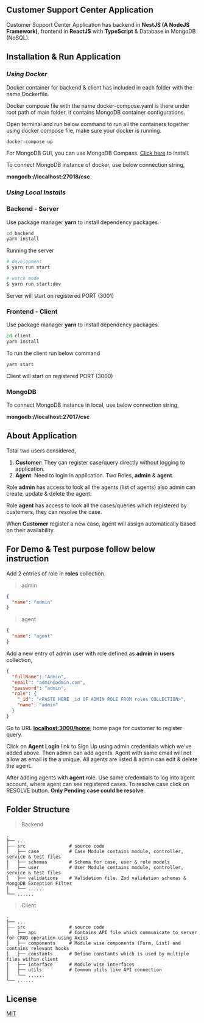 ## Customer Support Center Application

Customer Support Center Application has backend in **NestJS (A NodeJS Framework)**, frontend in **ReactJS** with **TypeScript** & Database in MongoDB (NoSQL).

## Installation & Run Application

### _Using Docker_

Docker container for backend & client has included in each folder with the name Dockerfile. 

Docker compose file with the name docker-compose.yaml is there under root path of main folder, it contains MongoDB container configurations.

Open terminal and run below command to run all the containers together using docker compose file, make sure your docker is running.

```bash
docker-compose up
```
For MongoDB GUI, you can use MongoDB Compass. [Click here](https://www.mongodb.com/try/download/compass) to install.

To connect MongoDB instance of docker, use below connection string,

**mongodb://localhost:27018/csc**

### _Using Local Installs_

### Backend - Server
Use package manager **yarn** to install dependency packages.

```bash
cd backend
yarn install
```

Running the server

```bash
# development
$ yarn run start

# watch mode
$ yarn run start:dev
```

Server will start on registered PORT (3001)

### Frontend - Client 
Use package manager **yarn** to install dependency packages.

```bash
cd client
yarn install
```
To run the client run below command

```bash
yarn start
```

Client will start on registered PORT (3000)

### MongoDB
To connect MongoDB instance in local, use below connection string,

**mongodb://localhost:27017/csc**

## About Application

Total two users considered,
1. **Customer**: They can register case/query directly without logging to application.
2. **Agent**: Need to login in application. Two Roles, **admin** & **agent**.

Role **admin** has access to look all the agents (list of agents) also admin can create, update & delete the agent.

Role **agent** has access to look all the cases/queries which registered by customers, they can resolve the case.

When **Customer** register a new case, agent will assign automatically based on their availability.

## For Demo & Test purpose follow below instruction

Add 2 entries of role in **roles** collection.

> admin
```json
{
  "name": "admin"
}
```

> agent
```json
{
  "name": "agent"
}
```

Add a new entry of admin user with role defined as **admin** in **users** collection,

```json
{
  "fullName": "Admin",
  "email": "admin@admin.com",
  "password": "admin",
  "role": {
    "_id": "<PASTE HERE _id OF ADMIN ROLE FROM roles COLLECTION>",
    "name": "admin"
  }
}
```
Go to URL **[localhost:3000/home](http://localhost:3000/home)**, home page for customer to register query.

Click on **Agent Login** link to Sign Up using admin credentials which we've added above. Then admin can add agents. Agent with same email will not allow as email is the a unique. All agents are listed & admin can edit & delete the agent.

After adding agents with **agent** role. Use same credentials to log into agent account, where agent can see registered cases. To resolve case click on RESOLVE button. **Only Pending case could be resolve**.

## Folder Structure
>Backend

    .
    ├── ...
    ├── src                # source code
    │   ├── case           # Case Module contains module, controller, service & test files
    │   ├── schemas        # Schema for case, user & role models
    │   ├── user           # User Module contains module, controller, service & test files
    │   ├── validations    # Validation file. Zod validation schemas & MongoDB Exception Filter
    │   └── ......
    └── ......

>Client

    .
    ├── ...
    ├── src                # source code
    │   ├── api            # Contains API file which communicate to server for CRUD operation using Axios
    │   ├── components     # Module wise components (Form, List) and contains relevant hooks
    │   ├── constants      # Define constants which is used by multiple files within client 
    │   ├── interface      # Module wise interfaces 
    │   ├── utils          # Common utils like API connection
    │   └── ......
    └── ......

## License

[MIT](https://choosealicense.com/licenses/mit/)